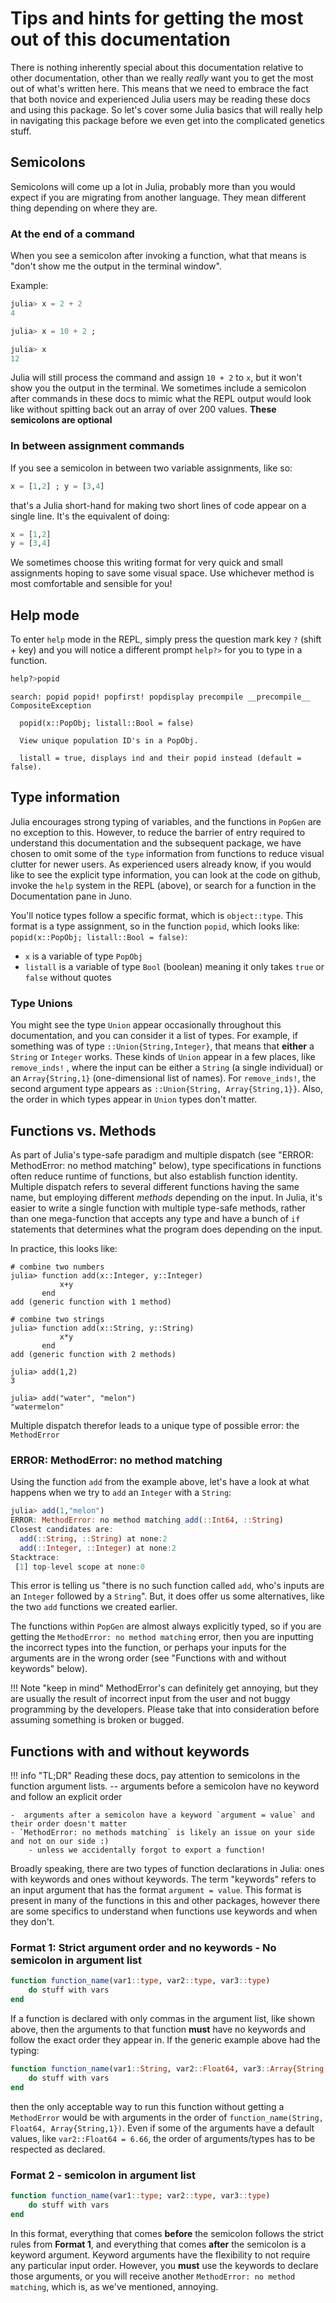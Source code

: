 # Tips and hints for getting the most out of this documentation

There is nothing inherently special about this documentation relative to other documentation, other than we really *really* want you to get the most out of what's written here. This means that we need to embrace the fact that both novice and experienced Julia users may be reading these docs and using this package. So let's cover some Julia basics that will really help in navigating this package before we even get into the complicated genetics stuff.



## Semicolons

Semicolons will come up a lot in Julia, probably more than you would expect if you are migrating from another language.  They mean different thing depending on where they are.

### At the end of a command

 When you see a semicolon after invoking a function, what that means is "don't show me the output in the terminal window".

Example: 

```julia
julia> x = 2 + 2
4

julia> x = 10 + 2 ;

julia> x
12
```

Julia will still process the command and assign `10 + 2` to `x`, but it won't show you the output in the terminal. We sometimes include a semicolon after commands in these docs to mimic what the REPL output would look like without spitting back out an array of over 200 values. **These semicolons are optional** 



### In between assignment commands

If you see a semicolon in between two variable assignments, like so:

```julia
x = [1,2] ; y = [3,4]
```

that's a Julia short-hand for making two short lines of code appear on a single line. It's the equivalent of doing:

```julia
x = [1,2]
y = [3,4]
```

We sometimes choose this writing format for very quick  and small assignments hoping to save some visual space. Use whichever method is most comfortable and sensible for you!

## Help mode

To enter `help` mode in the REPL, simply press the question mark key `?` (shift + key) and you will notice a different prompt `help?>` for you to type in a function.

```julia
help?>popid
```

```
search: popid popid! popfirst! popdisplay precompile __precompile__ CompositeException

  popid(x::PopObj; listall::Bool = false)

  View unique population ID's in a PopObj.

  listall = true, displays ind and their popid instead (default = false).
```



## Type information

Julia encourages strong typing of variables, and the functions in `PopGen` are no exception to this. However, to reduce the barrier of entry required to understand this documentation and the subsequent package, we have chosen to omit some of the `type` information from functions to reduce visual clutter for newer users. As experienced users already know, if you would like to see the explicit type information, you can look at the code on github, invoke the `help` system in the REPL (above), or search for a function in the Documentation pane in Juno. 

You'll notice types follow a specific format, which is `object::type`. This format is a type assignment, so in the function `popid`, which looks like: `popid(x::PopObj; listall::Bool = false)`:

- `x` is a variable of type `PopObj` 
- `listall` is a variable of type `Bool` (boolean) meaning it only takes `true` or `false` without quotes

### Type Unions

You might see the type `Union` appear occasionally throughout this documentation, and you can consider it a list of types. For example, if something was of type `::Union{String,Integer}`, that means that **either** a `String` or `Integer` works. These kinds of `Union` appear in a few places, like `remove_inds!` , where the input can be either a `String` (a single individual) or an `Array{String,1}` (one-dimensional list of names). For `remove_inds!`, the second argument type appears as `::Union{String, Array{String,1}}`. Also, the order in which types appear in `Union` types don't matter.



## Functions vs. Methods 

As part of Julia's type-safe paradigm and multiple dispatch (see "ERROR: MethodError: no method matching" below), type specifications in functions often reduce runtime of functions, but also establish function identity. Multiple dispatch refers to several different functions having the same name, but employing different *methods* depending on the input. In Julia, it's easier to write a single function with multiple type-safe methods, rather than one mega-function that accepts any type and have a bunch of `if` statements that determines what the program does depending on the input. 

In practice, this looks like:

```
# combine two numbers
julia> function add(x::Integer, y::Integer)
           x+y
       end
add (generic function with 1 method)

# combine two strings
julia> function add(x::String, y::String)
           x*y
       end
add (generic function with 2 methods)
                
julia> add(1,2)
3

julia> add("water", "melon")
"watermelon"
```

Multiple dispatch therefor leads to a unique type of possible error: the `MethodError`

### ERROR: MethodError: no method matching

Using the function `add` from the example above, let's have a look at what happens when we try to `add` an `Integer` with a `String`:

```julia
julia> add(1,"melon")
ERROR: MethodError: no method matching add(::Int64, ::String)
Closest candidates are:
  add(::String, ::String) at none:2
  add(::Integer, ::Integer) at none:2
Stacktrace:
 [1] top-level scope at none:0
```

This error is telling us "there is no such function called `add`, who's inputs are an `Integer` followed by a `String`". But, it does offer us some alternatives, like the two `add` functions we created earlier.

The functions within `PopGen` are almost always explicitly typed, so if you are getting the `MethodError: no method matching` error, then you are inputting the incorrect types into the function, or perhaps your inputs for the arguments are in the wrong order (see "Functions with and without keywords" below). 

!!! Note "keep in mind"
    MethodError's can definitely get annoying, but they are usually the result of incorrect input from the user and not buggy programming by the developers. Please take that into consideration before assuming something is broken or bugged.



## Functions with and without keywords 

!!! info "TL;DR"
    Reading these docs, pay attention to semicolons in the function argument lists.
    -- arguments before a semicolon have no keyword and follow an explicit order

    -  arguments after a semicolon have a keyword `argument = value` and their order doesn't matter
    - `MethodError: no methods matching` is likely an issue on your side and not on our side :)
        - unless we accidentally forgot to export a function!

Broadly speaking, there are two types of function declarations in Julia: ones with keywords and ones without keywords. The term "keywords" refers to an input argument that has the format `argument = value`. This format is present in many of the functions in this and other packages, however there are some specifics to understand when functions use keywords and when they don't. 

### Format 1: Strict argument order and no keywords - No semicolon in argument list

```julia
function function_name(var1::type, var2::type, var3::type)
    do stuff with vars
end
```

If a function is declared with only commas in the argument list, like shown above, then the arguments to that function **must** have no keywords and follow the exact order they appear in. If the generic example above had the typing:

```julia
function function_name(var1::String, var2::Float64, var3::Array{String,1})
    do stuff with vars
end
```

then the only acceptable way to run this function without getting a `MethodError` would be with arguments in the order of `function_name(String, Float64, Array{String,1})`. Even if some of the arguments have a default values, like `var2::Float64 = 6.66`, the order of arguments/types has to be respected as declared.

### Format 2 - semicolon in argument list

```julia
function function_name(var1::type; var2::type, var3::type)
    do stuff with vars
end
```

In this format, everything that comes **before** the semicolon follows the strict rules from **Format 1**, and everything that comes **after** the semicolon is a keyword argument. Keyword arguments have the flexibility to not require any particular input order. However, you **must** use the keywords to declare those arguments, or you will receive another `MethodError: no method matching`, which is, as we've mentioned, annoying. 

